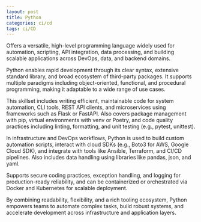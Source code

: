 ```yaml
---
layout: post
title: Python
categories: ci/cd
tags: ci/CD
---
```


Offers a versatile, high-level programming language widely used for automation, scripting, API integration, data processing, and building scalable applications across DevOps, data, and backend domains.

<!--more-->

Python enables rapid development through its clear syntax, extensive standard library, and broad ecosystem of third-party packages. It supports multiple paradigms including object-oriented, functional, and procedural programming, making it adaptable to a wide range of use cases.

This skillset includes writing efficient, maintainable code for system automation, CLI tools, REST API clients, and microservices using frameworks such as Flask or FastAPI. Also covers package management with pip, virtual environments with venv or Poetry, and code quality practices including linting, formatting, and unit testing (e.g., pytest, unittest).

In infrastructure and DevOps workflows, Python is used to build custom automation scripts, interact with cloud SDKs (e.g., Boto3 for AWS, Google Cloud SDK), and integrate with tools like Ansible, Terraform, and CI/CD pipelines. Also includes data handling using libraries like pandas, json, and yaml.

Supports secure coding practices, exception handling, and logging for production-ready reliability, and can be containerized or orchestrated via Docker and Kubernetes for scalable deployment.

By combining readability, flexibility, and a rich tooling ecosystem, Python empowers teams to automate complex tasks, build robust systems, and accelerate development across infrastructure and application layers.